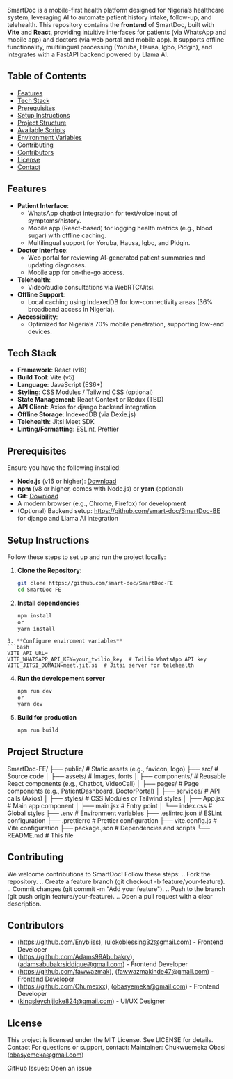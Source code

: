 

SmartDoc is a mobile-first health platform designed for Nigeria’s healthcare system, leveraging AI to automate patient history intake, follow-up, and telehealth. This repository contains the **frontend** of SmartDoc, built with **Vite** and **React**, providing intuitive interfaces for patients (via WhatsApp and mobile app) and doctors (via web portal and mobile app). It supports offline functionality, multilingual processing (Yoruba, Hausa, Igbo, Pidgin), and integrates with a FastAPI backend powered by Llama AI.

## Table of Contents
- [Features](#features)
- [Tech Stack](#tech-stack)
- [Prerequisites](#prerequisites)
- [Setup Instructions](#setup-instructions)
- [Project Structure](#project-structure)
- [Available Scripts](#available-scripts)
- [Environment Variables](#environment-variables)
- [Contributing](#contributing)
- [Contributors](#contributors)
- [License](#license)
- [Contact](#contact)

## Features
- **Patient Interface**:
  - WhatsApp chatbot integration for text/voice input of symptoms/history.
  - Mobile app (React-based) for logging health metrics (e.g., blood sugar) with offline caching.
  - Multilingual support for Yoruba, Hausa, Igbo, and Pidgin.
- **Doctor Interface**:
  - Web portal for reviewing AI-generated patient summaries and updating diagnoses.
  - Mobile app for on-the-go access.
- **Telehealth**:
  - Video/audio consultations via WebRTC/Jitsi.
- **Offline Support**:
  - Local caching using IndexedDB for low-connectivity areas (36% broadband access in Nigeria).
- **Accessibility**:
  - Optimized for Nigeria’s 70% mobile penetration, supporting low-end devices.

## Tech Stack
- **Framework**: React (v18)
- **Build Tool**: Vite (v5)
- **Language**: JavaScript (ES6+)
- **Styling**: CSS Modules / Tailwind CSS (optional)
- **State Management**: React Context or Redux (TBD)
- **API Client**: Axios for django backend integration
- **Offline Storage**: IndexedDB (via Dexie.js)
- **Telehealth**: Jitsi Meet SDK
- **Linting/Formatting**: ESLint, Prettier

## Prerequisites
Ensure you have the following installed:
- **Node.js** (v16 or higher): [Download](https://nodejs.org/)
- **npm** (v8 or higher, comes with Node.js) or **yarn** (optional)
- **Git**: [Download](https://git-scm.com/)
- A modern browser (e.g., Chrome, Firefox) for development
- (Optional) Backend setup: https://github.com/smart-doc/SmartDoc-BE for django and Llama AI integration

## Setup Instructions
Follow these steps to set up and run the project locally:

1. **Clone the Repository**:
   ```bash
   git clone https://github.com/smart-doc/SmartDoc-FE
   cd SmartDoc-FE
   ```
2. **Install dependencies**
   ```bash
   npm install
   or
   yarn install
  ```
3. **Configure enviroment variables**
  ```bash
  VITE_API_URL= 
  VITE_WHATSAPP_API_KEY=your_twilio_key  # Twilio WhatsApp API key
  VITE_JITSI_DOMAIN=meet.jit.si  # Jitsi server for telehealth
  ```
4. **Run the developement server**
   ```bash
   npm run dev
   or
   yarn dev
   ```
5. **Build for production**
   ```bash
   npm run build
   ```

## Project Structure
SmartDoc-FE/
├── public/               # Static assets (e.g., favicon, logo)
├── src/                  # Source code
│   ├── assets/           # Images, fonts
│   ├── components/       # Reusable React components (e.g., Chatbot, VideoCall)
│   ├── pages/            # Page components (e.g., PatientDashboard, DoctorPortal)
│   ├── services/         # API calls (Axios)
│   ├── styles/           # CSS Modules or Tailwind styles
│   ├── App.jsx           # Main app component
│   ├── main.jsx          # Entry point
│   └── index.css         # Global styles
├── .env                  # Environment variables
├── .eslintrc.json        # ESLint configuration
├── .prettierrc           # Prettier configuration
├── vite.config.js        # Vite configuration
├── package.json          # Dependencies and scripts
└── README.md             # This file

## Contributing
We welcome contributions to SmartDoc! Follow these steps:
.. Fork the repository.
.. Create a feature branch (git checkout -b feature/your-feature).
.. Commit changes (git commit -m "Add your feature").
.. Push to the branch (git push origin feature/your-feature).
.. Open a pull request with a clear description.

## Contributors
- (https://github.com/Enybliss), (ulokoblessing32@gmail.com) - Frontend Developer
- (https://github.com/Adams99Abubakry), (adamsabubakrsiddique@gmail.com) - Frontend Developer
- (https://github.com/fawwazmak), (fawwazmakinde47@gmail.com) - Frontend Developer
- (https://github.com/Chumexxx), (obasyemeka@gmail.com) - Frontend Developer
- (kingsleychijioke824@gmail.com) - UI/UX Designer

## License
This project is licensed under the MIT License. See LICENSE for details.
Contact
For questions or support, contact:
Maintainer: Chukwuemeka Obasi (obasyemeka@gmail.com)

GitHub Issues: Open an issue



